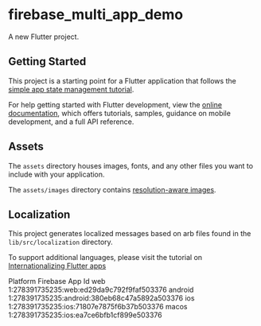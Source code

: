 # firebase_multi_app_demo

A new Flutter project.

## Getting Started

This project is a starting point for a Flutter application that follows the
[simple app state management
tutorial](https://flutter.dev/docs/development/data-and-backend/state-mgmt/simple).

For help getting started with Flutter development, view the
[online documentation](https://flutter.dev/docs), which offers tutorials,
samples, guidance on mobile development, and a full API reference.

## Assets

The `assets` directory houses images, fonts, and any other files you want to
include with your application.

The `assets/images` directory contains [resolution-aware
images](https://flutter.dev/docs/development/ui/assets-and-images#resolution-aware).

## Localization

This project generates localized messages based on arb files found in
the `lib/src/localization` directory.

To support additional languages, please visit the tutorial on
[Internationalizing Flutter
apps](https://flutter.dev/docs/development/accessibility-and-localization/internationalization)

Platform  Firebase App Id
web       1:278391735235:web:ed29da9c792f9faf503376
android   1:278391735235:android:380eb68c47a5892a503376
ios       1:278391735235:ios:71807e7875f6b37b503376
macos     1:278391735235:ios:ea7ce6bfb1cf899e503376
